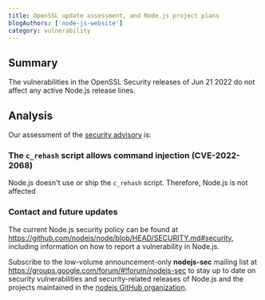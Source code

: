 ```yaml
---
title: OpenSSL update assessment, and Node.js project plans
blogAuthors: ['node-js-website']
category: vulnerability
---
```


## Summary

The vulnerabilities in the OpenSSL Security releases of Jun 21 2022 do not affect any active Node.js release lines.

## Analysis

Our assessment of the [security advisory](https://mta.openssl.org/pipermail/openssl-announce/2022-June/000228.html) is:

### The `c_rehash` script allows command injection (CVE-2022-2068)

Node.js doesn't use or ship the `c_rehash` script. Therefore, Node.js is not affected

### Contact and future updates

The current Node.js security policy can be found at <https://github.com/nodejs/node/blob/HEAD/SECURITY.md#security>,
including information on how to report a vulnerability in Node.js.

Subscribe to the low-volume announcement-only **nodejs-sec** mailing list at
<https://groups.google.com/forum/#!forum/nodejs-sec> to stay up to date on
security vulnerabilities and security-related releases of Node.js and the
projects maintained in the
[nodejs GitHub organization](https://github.com/nodejs).

